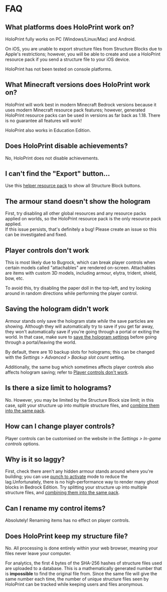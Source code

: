 # FAQ
## What platforms does HoloPrint work on?
HoloPrint fully works on PC (Windows/Linux/Mac) and Android.

On iOS, you are unable to export structure files from Structure Blocks due to Apple's restrictions; however, you will be able to create and use a HoloPrint resource pack if you send a structure file to your iOS device.

HoloPrint has not been tested on console platforms.
## What Minecraft versions does HoloPrint work on?
HoloPrint will work best in modern Minecraft Bedrock versions because it uses modern Minecraft resource pack features; however, generated HoloPrint resource packs can be used in versions as far back as 1.18. There is no guarantee all features will work!

HoloPrint also works in Education Edition.
## Does HoloPrint disable achievements?
No, HoloPrint does not disable achievements.
## I can't find the "Export" button...
Use this [helper resource pack](https://github.com/SuperLlama88888/holoprint/raw/refs/heads/main/assets/structureBlockButtonAdderPack.mcpack) to show all Structure Block buttons.
## The armour stand doesn't show the hologram
First, try disabling all other global resources and any resource packs applied on worlds, so the HoloPrint resource pack is the only resource pack applied.  
If this issue persists, that's definitely a bug! Please create an issue so this can be investigated and fixed.
## Player controls don't work
This is most likely due to Bugrock, which can break player controls when certain models called "attachables" are rendered on-screen. Attachables are items with custom 3D models, including armour, elytra, trident, shield, bow, etc.

To avoid this, try disabling the paper doll in the top-left, and try looking around in random directions while performing the player control.
## Saving the hologram didn't work
Armour stands only save the hologram state *while* the save particles are showing. Although they will automatically try to save if you get far away, they won't automatically save if you're going through a portal or exiting the world. In that case, make sure to [save the hologram settings](/hologram-controls#save-hologram-settings) before going through a portal/leaving the world.

By default, there are 10 backup slots for holograms; this can be changed with the _Settings > Advanced > Backup slot count_ setting.

Additionally, the same bug which sometimes affects player controls also affects hologram saving; refer to [Player controls don't work](#player-controls-don-t-work).
## Is there a size limit to holograms?
No. However, you may be limited by the Structure Block size limit; in this case, split your structure up into multiple structure files, and [combine them into the same pack](/creating-packs#multiple-structure-files-in-one-pack).
## How can I change player controls?
Player controls can be customised on the website in the _Settings > In-game controls_ options.
## Why is it so laggy?
First, check there aren't any hidden armour stands around where you're building; you can use [punch to activate](/punch-to-activate) mode to reduce the lag.Unfortunately, there is no high-performance way to render many ghost blocks in Bedrock Edition. Try splitting your structure up into multiple structure files, and [combining them into the same pack](/creating-packs#multiple-structure-files-in-one-pack).
## Can I rename my control items?
Absolutely! Renaming items has no effect on player controls.
## Does HoloPrint keep my structure file?
No. All processing is done entirely within your web browser, meaning your files never leave your computer.

For analytics, the first 4 bytes of the SHA-256 hashes of structure files used are uploaded to a database. This is a mathematically generated number that is **impossible** to find the original file from. Since the same file will give the same number each time, the number of unique structure files seen by HoloPrint can be tracked while keeping users and files anonymous.